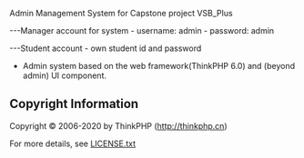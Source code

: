 Admin Management System for Capstone project VSB_Plus

---Manager account for system - username: admin - password: admin

---Student account - own student id and password

- Admin system based on the web framework(ThinkPHP 6.0) and (beyond admin) UI component.

## Copyright Information

Copyright © 2006-2020 by ThinkPHP (http://thinkphp.cn)

For more details, see [LICENSE.txt](LICENSE.txt)

